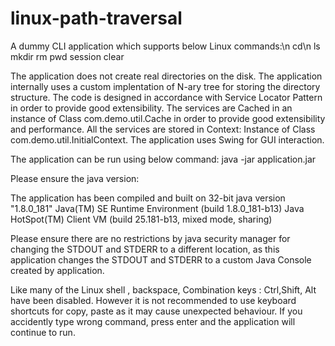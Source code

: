 # linux-path-traversal

A dummy CLI application which supports below Linux commands:\n
cd\n
ls
mkdir
rm
pwd
session clear

The application does not create real directories on the disk.
The application internally uses a custom implentation of N-ary tree for storing the directory structure.
The code is designed in accordance with Service Locator Pattern in order to provide good extensibility.
The services are Cached in an instance of Class com.demo.util.Cache in order to provide good extensibility and performance.
All the services are stored in Context: Instance of Class com.demo.util.InitialContext.
The application uses Swing for GUI interaction. 

The application can be run using below command:
java -jar application.jar

Please ensure the java version: 

The application has been compiled and built on 32-bit
java version "1.8.0_181"
Java(TM) SE Runtime Environment (build 1.8.0_181-b13)
Java HotSpot(TM) Client VM (build 25.181-b13, mixed mode, sharing)

Please ensure there are no restrictions by java security manager for changing the STDOUT and STDERR to a different location, as this application
changes the STDOUT and STDERR to a custom Java Console created by application.

Like many of the Linux shell , backspace, Combination keys : Ctrl,Shift, Alt have been disabled. However it is not recommended to use
keyboard shortcuts for copy, paste as it may cause unexpected behaviour. If you accidently type wrong command, press enter and the application
will continue to run.






